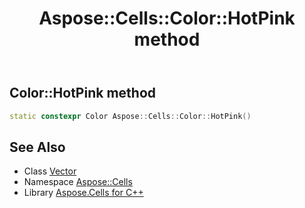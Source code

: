 ﻿---
title: Aspose::Cells::Color::HotPink method
linktitle: HotPink
second_title: Aspose.Cells for C++ API Reference
description: 'How to use HotPink method of Aspose::Cells::Color class in C++.'
type: docs
weight: 11600
url: /cpp/aspose.cells/color/hotpink/
---
## Color::HotPink method




```cpp
static constexpr Color Aspose::Cells::Color::HotPink()
```

## See Also

* Class [Vector](../../vector/)
* Namespace [Aspose::Cells](../../)
* Library [Aspose.Cells for C++](../../../)
